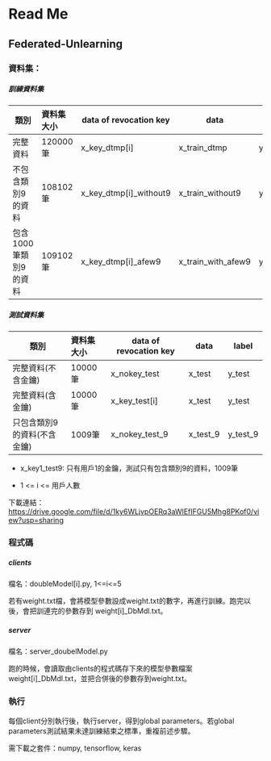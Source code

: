 # Read Me

## Federated-Unlearning
### 資料集：
##### 訓練資料集

|       類別           |資料集大小| data of revocation key |   data            | label             |
| --------------------|:-------- | -----------------     | -------------------| ------            |
| 完整資料             | 120000筆 |  x_key_dtmp[i]           | x_train_dtmp       | y_train_dtmp      |
| 不包含類別9的資料     | 108102筆 |  x_key_dtmp[i]_without9  | x_train_without9   | y_train_without9  |
| 包含1000筆類別9的資料 | 109102筆 |  x_key_dtmp[i]_afew9     | x_train_with_afew9 | y_train_with_afew9 |

##### 測試資料集

|       類別                 |資料集大小| data of revocation key |   data  | label    |
| ------------------------  |:-------- | -----------------      | --------| ------   |
| 完整資料(不含金鑰)          | 10000筆 |  x_nokey_test          | x_test   | y_test   |
| 完整資料(含金鑰)            | 10000筆 |  x_key_test[i]         | x_test   | y_test   |
| 只包含類別9的資料(不含金鑰)  | 1009筆  |  x_nokey_test_9         | x_test_9 | y_test_9 |

- x_key1_test9: 只有用戶1的金鑰，測試只有包含類別9的資料，1009筆

- 1 <= i <= 用戶人數

下載連結：https://drive.google.com/file/d/1ky6WLjvpOERq3aWlEfIFGU5Mhg8PKof0/view?usp=sharing


### 程式碼
##### clients
檔名：doubleModel[i].py, 1<=i<=5

若有weight.txt檔，會將模型參數設成weight.txt的數字，再進行訓練。跑完以後，會把訓連完的參數存到 weight[i]_DbMdl.txt。

##### server
檔名：server_doubelModel.py

跑的時候，會讀取由clients的程式碼存下來的模型參數檔案weight[i]_DbMdl.txt，並把合併後的參數存到weight.txt。

### 執行
每個client分別執行後，執行server，得到global parameters。若global parameters測試結果未達訓練結束之標準，重複前述步驟。

需下載之套件：numpy, tensorflow, keras
